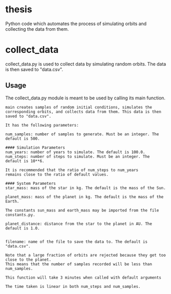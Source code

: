 # thesis
Python code which automates the process of simulating orbits and collecting the data from them.

# collect_data

collect_data.py is used to collect data by simulating random orbits. The data is then saved to "data.csv".

## Usage

The collect_data.py module is meant to be used by calling its main function.

```
main creates samples of random initial conditions, simulates the
corresponding orbits, and collects data from them. This data is then saved to "data.csv".

It has the following parameters:

num_samples: number of samples to generate. Must be an integer. The default is 500.

#### Simulation Parameters
num_years: number of years to simulate. The default is 100.0.
num_steps: number of steps to simulate. Must be an integer. The default is 10**6.

It is recommended that the ratio of num_steps to num_years
remains close to the ratio of default values.

#### System Parameters
star_mass: mass of the star in kg. The default is the mass of the Sun.

planet_mass: mass of the planet in kg. The default is the mass of the Earth.

The constants sun_mass and earth_mass may be imported from the file constants.py.

planet_distance: distance from the star to the planet in AU. The default is 1.0.


filename: name of the file to save the data to. The default is "data.csv".

Note that a large fraction of orbits are rejected because they get too close to the planet.
This means that the number of samples recorded will be less than num_samples.

This function will take 3 minutes when called with default arguments

The time taken is linear in both num_steps and num_samples.
```
